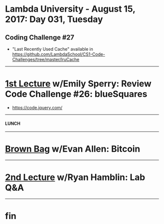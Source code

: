 # Lambda University - August 15, 2017: Day 031, Tuesday
## Coding Challenge #27
- "Last Recently Used Cache" available in https://github.com/LambdaSchool/CS1-Code-Challenges/tree/master/lruCache
***
# [1st Lecture](https://youtu.be/9EGlhs1BISo) w/Emily Sperry: Review Code Challenge #26: blueSquares
- https://code.jquery.com/

***
#### LUNCH
***
# [Brown Bag](https://youtu.be/6FJwJcpfdfg) w/Evan Allen: Bitcoin
***
# [2nd Lecture](https://youtu.be/jHmyGWLguv8) w/Ryan Hamblin: Lab Q&A
***
# fin
